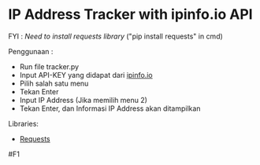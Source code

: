 # IP Address Tracker with ipinfo.io API

FYI :
_Need to install requests library_
("pip install requests" in cmd)

Penggunaan :

- Run file tracker.py
- Input API-KEY yang didapat dari [ipinfo.io](https://ipinfo.io/)
- Pilih salah satu menu
- Tekan Enter
- Input IP Address (Jika memilih menu 2)
- Tekan Enter, dan Informasi IP Address akan ditampilkan

Libraries:

- [Requests](https://pypi.org/project/requests/)

#F1
